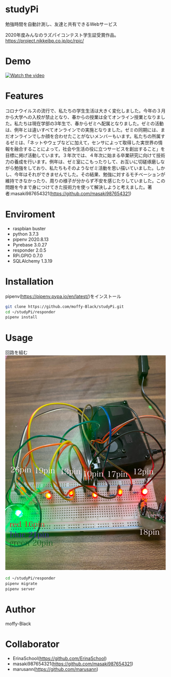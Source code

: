 # studyPi
 
 勉強時間を自動計測し、友達と共有できるWebサービス
 
 2020年度みんなのラズパイコンテスト学生証受賞作品。https://project.nikkeibp.co.jp/pc/rpic/

# Demo
[![Watch the video](https://encrypted-tbn0.gstatic.com/images?q=tbn:ANd9GcTPIscmGjcsJXbbxGWLANsvSe6r1KlJAlFAow&usqp=CAU)](https://www.youtube.com/watch?v=OrJLxV1gePw)

# Features

 コロナウイルスの流行で、私たちの学生生活は大きく変化しました。今年の３月から大学への入校が禁止となり、春からの授業は全てオンライン授業となりました。私たちは現在学部の3年生で、春からゼミへ配属となりました。ゼミの活動は、例年とは違いすべてオンラインでの実施となりました。ゼミの同期には、まだオンラインでしか顔を合わせたことがないメンバーもいます。私たちの所属するゼミは、「ネットやウェブなどに加えて，センサによって取得した実世界の情報を融合することによって，社会や生活の役に立つサービスを創出すること」を目標に掲げ活動しています。３年次では、４年次に始まる卒業研究に向けて技術力の養成を行います。例年は、ゼミ室にこもったりして、お互いに切磋琢磨しながら勉強をしており、私たちもそのようなゼミ活動を思い描いていました。しかし、今年はそれができませんでした。その結果、勉強に対するモチベーションが維持できなかったり、周りの様子が分からず不安を感じたりしていました。この問題を今まで身につけてきた技術力を使って解決しようと考えました。著者:masaki987654321(https://github.com/masaki987654321)

 
# Enviroment
 * raspbian buster
 * python 3.7.3
 * pipenv 2020.8.13
 * Pyrebase 3.0.27
 * responder 2.0.5
 * RPi.GPIO 0.7.0
 * SQLAlchemy 1.3.19
 
# Installation
 
 pipenv(https://pipenv.pypa.io/en/latest/)をインストール
 ```bash
 git clone https://github.com/moffy-Black/studyPi.git
 cd ~/studyPi/responder
 pipenv install
 ```
 
# Usage
 
 回路を組む
 ![回路図](IMG_3173.JPG "回路図")
 ```bash
 cd ~/studyPi/responder
 pipenv migrate
 pipenv server
 ```
 
# Author
 moffy-Black

# Collaborator
  
 * ErinaSchool(https://github.com/ErinaSchool)
 * masaki987654321(https://github.com/masaki987654321)
 * marusann(https://github.com/marusann)
 
